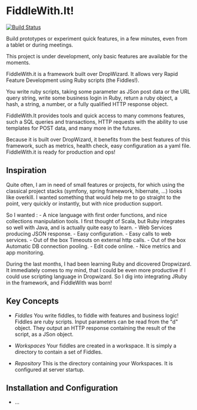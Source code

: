 FiddleWith.It!
======

[![Build Status](https://travis-ci.org/cedricbou/FiddleWith.png?branch=master)](https://travis-ci.org/cedricbou/FiddleWith)

Build prototypes or experiment quick features, in a few minutes, even from a tablet
or during meetings.

This project is under development, only basic features are available for the moments.

FiddleWith.it is a framework built over DropWizard. It allows very
Rapid Feature Development using Ruby scripts (the Fiddles!).

You write ruby scripts, taking some parameter as JSon post data or the 
URL query string, write some business login in Ruby, return a ruby object,
a hash, a string, a number, or a fully qualified HTTP response object.

FiddleWith.It provides tools and quick access to many commons features,
such a SQL queries and transactions, HTTP requests with the ability to use
templates for POST data, and many more in the futures.

Because it is built over DropWizard, it benefits from the best features
of this framework, such as metrics, health check, easy configuration
as a yaml file. FiddleWith.it is ready for production and ops!


Inspiration
-----------

Quite often, I am in need of small features or projects, for which
using the classical project stacks (symfony, spring framework, hibernate,
...) looks like overkill. I wanted something that would help me to go
straight to the point, very quickly or instantly, but with nice production
support.

So I wanted :
	- A nice language with first order functions, and nice collections
	  manipulation tools. I first thought of Scala, but Ruby integrates so well
	  with Java, and is actually quite easy to learn.
	- Web Services producing JSON response.
	- Easy configuration.
	- Easy calls to web services.
	- Out of the box Timeouts on external http calls.
	- Out of the box Automatic DB connection pooling.
	- Edit code online.
	- Nice metrics and app monitoring.

During the last months, I had been learning Ruby and dicovered Dropwizard. It
immediately comes to my mind, that I could be even more productive if I could
use scripting language in Dropwizard. So I dig into integrating JRuby in the
framework, and FiddleWith was born!
 

Key Concepts
--------

* *Fiddles*
  You write fiddles, to fiddle with features and business logic! Fiddles are
  ruby scripts. Input parameters can be read from the "d" object. They output
  an HTTP response containing the result of the script, as a JSon object.

* *Workspaces*
  Your fiddles are created in a workspace. It is simply a directory to contain
  a set of Fiddles.
  
* *Repository*
  This is the directory containing your Workspaces. It is configured at server
  startup.
  

Installation and Configuration
------------------------------

 * ...
